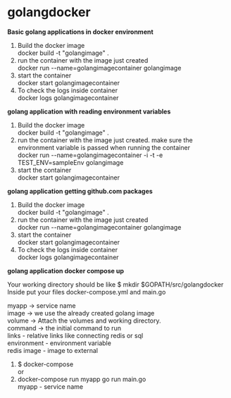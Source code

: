 # golangdocker

<b>Basic golang applications in docker environment </b>

1. Build the docker image <br>
  docker build -t "golangimage" . <br>
2. run the container with the image just created <br>
  docker run --name=golangimagecontainer golangimage <br>
3. start the container <br>
  docker start golangimagecontainer <br>
4. To check the logs inside container <br>
  docker logs golangimagecontainer <br>
  

<b>golang application with reading environment variables </b>
  
 1. Build the docker image <br>
  docker build -t "golangimage" . <br>
 2. run the container with the image just created. make sure the environment variable is passed when running the container <br>
  docker run --name=golangimagecontainer -i -t -e TEST_ENV=sampleEnv golangimage <br>
 3. start the container <br>
  docker start golangimagecontainer <br>

<b>golang application getting github.com packages </b>


1. Build the docker image <br>
  docker build -t "golangimage" . <br>
2. run the container with the image just created <br>
  docker run --name=golangimagecontainer golangimage <br>
3. start the container <br>
  docker start golangimagecontainer <br>
4. To check the logs inside container <br>
  docker logs golangimagecontainer <br>
  

<b>golang application docker compose up </b>

Your working directory should be like $ mkdir $GOPATH/src/golangdocker <br>
Inside put your files docker-compose.yml and main.go <br>

myapp -> service name <br>
image -> we use the already created golang image <br>
volume -> Attach the volumes and working directory. <br>
command -> the initial command to run  <br>
links - relative links like connecting redis or sql <br>
environment - environment variable <br>
redis image - image to external <br>


1. $ docker-compose  <br>
or 
2. docker-compose run myapp go run main.go <br>
myapp - service name <br>

